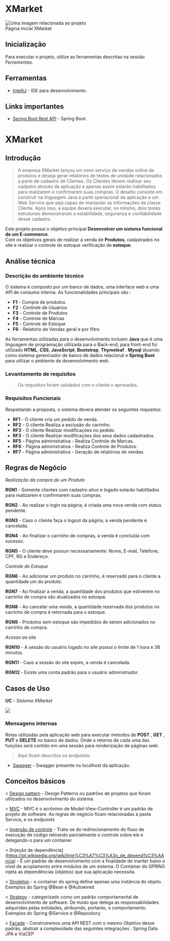 #  XMarket 
<fig>
<img src="https://rockcontent.com/br/wp-content/uploads/sites/2/elementor/thumbs/modelo-de-projeto-p2he6clp7uhmwqd16ikv9jgz30a5liixoon908hej0.png" alt="Uma imagem relacionada ao projeto">
<figcaption>Página inicial XMarket</figcaption>
</fig>

## Inicialização
Para executar o projeto, utilize as ferramentas descritas na sessão *Ferramentas*.

## Ferramentas
* [IntelliJ](https://www.jetbrains.com/idea/) - IDE para desenvolvimento.

## Links importantes
* [Spring Boot Rest API](https://spring.io/projects/spring-boot) -  Spring Boot.

#  XMarket 

## Introdução

> A empresa XMarket lançou um novo serviço de vendas online de produtos e deseja gerar relatórios de testes de unidade relacionados a parte de cadastro de Clientes. Os Clientes devem realizar seu cadastro através da aplicação e apenas assim estarão habilitados para realizarem e confirmarem suas compras. O desafio consiste em construir na linguagem Java a parte operacional da aplicação e um Web Service que seja capaz de manipular as informações da classe Cliente. Após isso, a equipe deverá executar, no mínimo, dois testes estruturais demonstrando a estabilidade, segurança e confiabilidade desse cadastro.

Este projeto possui o objetivo principal **Desenvolver um sistema funcional de um E-commerce**.  
Com os objetivos gerais de realizar a venda de **Produtos**, cadastrados no site  e realizar o controle do estoque verificação de **estoque**. 

## Análise técnica

### Descrição do ambiente técnico

O sistema é composto por um banco de dados, uma interface web e uma API de consumo interna. As funcionalidades principais são :

* **F1** - Compra de produtos.
* **F2** - Controle de Usuários
* **F3** - Controle de Produtos
* **F4** - Controle de Marcas
* **F5** - Controle de Estoque
* **F6** - Relatório de Vendas geral e por filtro





As ferramentas utilizadas para o desenvolvimento incluem **Java** que é uma linguagem de programação utilizada para o Back-end, para front-end foi utilizado **HTML**, **CSS**, **JavaScript**, **Bootstrap**, **Thymeleaf** . **Mysql** atuando como sistema gerenciador de banco de dados relacional e **Spring Boot** para utilizar o ambiente de desenvolvimento web.

### Levantamento de requisitos  
> Os requisitos foram  validados com o cliente e aprovados.

### Requisitos Funcionais
Respeitando a proposta, o sistema deverá atender os seguintes requisitos:

* **RF1** - O cliente cria um pedido de venda.
* **RF2** - O cliente Realiza a exclusão do carrinho.
* **RF3** - O cliente Realizar modificações no pedido.
* **RF3** - O cliente Realizar modificações dos seus dados cadastrados.
* **RF5** - Página administrativa - Realiza Controle de Marcas.
* **RF6** - Página administrativa - Realiza Controle de Produtos.
* **RF7** - Página administrativa - Geração de  relatórios de vendas.


## Regras de Negócio



_Realização da compra de um Produto_  

**RGN1** -  Somente clientes com cadastro ativo e logado estarão habilitados para realizarem e confirmarem suas compras.

**RGN2** -  Ao realizar o login na página, é criada uma nova venda com status pendente. 

**RGN3** -  Caso o cliente faça o logout da página, a venda  pendente é cancelada. 

**RGN4** -  Ao finalizar o carrinho de compras, a venda é concluída com sucesso. 

**RGN5** -  O cliente deve possuir necessariamente: Nome, E-mail, Telefone, CPF, RG e Endereço.



_Controle de Estoque_  

**RGN6** - Ao adicionar um produto no carrinho, é reservado para o cliente a quantidade um do produto.

**RGN7** - Ao finalizar a venda, a quantidade dos produtos que estiverem no carrinho de compra são atualizados no estoque.

**RGN8** - Ao cancelar uma venda, a quantidade reservada dos produtos no carrinho de compra é retornada para o estoque.

**RGN9** - Produtos sem estoque são impedidos de serem adicionados no carrinho de compra. 



_Acesso ao site_  

**RGN10** - A sessão do usuário logado no site possui o limite de  1 hora e 38 minutos.

**RGN11** - Caso a sessão do site expire, a venda é cancelada. 

**RGN12** - Existe uma conta padrão para o usuário administrador. 


## Casos de Uso

**UC** - *Sistema XMarket*

<img src="https://d2slcw3kip6qmk.cloudfront.net/marketing/pages/chart/examples/flowchart-templates/system-flowchart.svg">


### Mensagens internas

Rotas utilizadas pela aplicação web para executar metodos de **POST** , **GET** , **PUT** e **DELETE** no banco de dados. Onde o retorno de cada uma das funções será contido em uma sessão para renderização de páginas web.

> Aqui ficam descritos os endpoints: 

* [Swagger]( http://localhost:8080/swagger-ui.html) -  Swagger presente no localhost da aplicação. 





## Conceitos básicos
< [Design pattern](https://en.wikipedia.org/wiki/Software_design_pattern) - Design Patterns ou padrões de projetos que foram utilizados no desenvolvimento do sistema.

< [MVC](https://pt.wikipedia.org/wiki/MVC) - MVC é o acrônimo de Model-View-Controller é um padrão de projeto de software.  As regras de negócio ficam relacionadas à pasta Service, e os endpoints 

< [Inversão de controle](https://pt.wikipedia.org/wiki/Invers%C3%A3o_de_controle) - Trata-se do redirecionamento do fluxo de execução de código retirando parcialmente o controle sobre ele e delegando-o para um container. 

< [Injeção de dependência] (https://pt.wikipedia.org/wiki/Inje%C3%A7%C3%A3o_de_depend%C3%AAncia) - É um padrão de desenvolvimento com a finalidade de manter baixo o nível de acoplamento entre módulos de um sistema. O Container do SPRING injeta as dependências  (objetos) que sua aplicação necessita.

< [Singleton](https://pt.wikipedia.org/wiki/Singleton) - o container do spring define apenas uma instância do objeto. Exemplos do Spring  @Bean  e @Autowired 


< [Strategy]() - categorizado como um padrão comportamental de desenvolvimento de software.  De modo que delega as responsabilidades adquiridas pelas entidades, atribuindo, portanto, o comportamento. Exemplos do Spring  @Service e @Repository 

< [Facade]() -  Construiremos uma API REST com o mesmo Objetivo desse padrão, abstrair a complexidade das seguintes integrações : Spring Data JPA e ViaCEP

